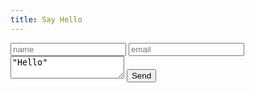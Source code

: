 ```yaml
---
title: Say Hello
---
```


<form action="https://formspree.io/hello@johnm.io" method="POST">
  <input required type="text" e="name" placeholder="name">
  <input required type="email" name="_replyto" placeholder="email">
  <textarea required name="message">"Hello" </textarea>
  <input type="submit" class="float-right" value="Send"></form>
</form>
